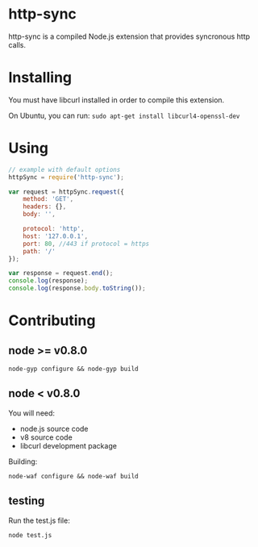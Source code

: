 # http-sync

http-sync is a compiled Node.js extension that provides syncronous http calls.

# Installing

You must have libcurl installed in order to compile this extension.

On Ubuntu, you can run: `sudo apt-get install libcurl4-openssl-dev`

# Using

```javascript
// example with default options
httpSync = require('http-sync');

var request = httpSync.request({
    method: 'GET',
    headers: {},
    body: '',

    protocol: 'http',
    host: '127.0.0.1',
    port: 80, //443 if protocol = https
    path: '/'
});

var response = request.end();
console.log(response);
console.log(response.body.toString());
```

# Contributing

## node >= v0.8.0

`node-gyp configure && node-gyp build`

## node < v0.8.0

You will need:

* node.js source code
* v8 source code
* libcurl development package

Building:

    node-waf configure && node-waf build

## testing

Run the test.js file:

    node test.js

